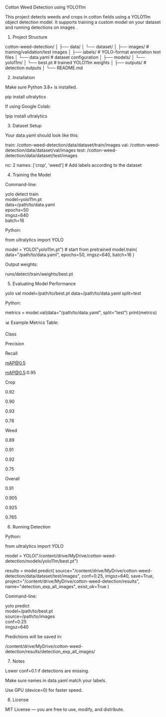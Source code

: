 Cotton Weed Detection using YOLO11m

This project detects weeds and crops in cotton fields using a YOLO11m object detection model. It supports training a custom model on your dataset and running detections on images .

1. Project Structure

cotton-weed-detection/
│
├── data/
│   └── dataset/
│       ├── images/           # training/validation/test images
│       ├── labels/           # YOLO-format annotation text files
│       └── data.yaml         # dataset configuration
│
├── models/
│   └── yolo11m/
│       └── best.pt           # trained YOLO11m weights
│
├── outputs/                  # detection outputs
│
└── README.md

2. Installation

Make sure Python 3.8+ is installed.

pip install ultralytics

If using Google Colab:

!pip install ultralytics

3. Dataset Setup

Your data.yaml should look like this:

train: /cotton-weed-detection/data/dataset/train/images
val: /cotton-weed-detection/data/dataset/val/images
test: /cotton-weed-detection/data/dataset/test/images

nc: 2
names: ['crop', 'weed']  # Add labels according to the dataset

4. Training the Model

Command-line:

yolo detect train \
    model=yolo11m.pt \
    data=/path/to/data.yaml \
    epochs=50 \
    imgsz=640 \
    batch=16

Python:

from ultralytics import YOLO

model = YOLO("yolo11m.pt")  # start from pretrained
model.train(
    data="/path/to/data.yaml",
    epochs=50,
    imgsz=640,
    batch=16
)

Output weights:

runs/detect/train/weights/best.pt

5. Evaluating Model Performance

yolo val model=/path/to/best.pt data=/path/to/data.yaml split=test

Python:

metrics = model.val(data="/path/to/data.yaml", split="test")
print(metrics)

📊 Example Metrics Table:

Class

Precision

Recall

mAP@0.5

mAP@0.5:0.95

Crop

0.92

0.90

0.93

0.78

Weed

0.89

0.91

0.92

0.75

Overall

0.91

0.905

0.925

0.765

6. Running Detection

Python:

from ultralytics import YOLO

model = YOLO("/content/drive/MyDrive/cotton-weed-detection/models/yolo11m/best.pt")

results = model.predict(
    source="/content/drive/MyDrive/cotton-weed-detection/data/dataset/test/images",
    conf=0.25,
    imgsz=640,
    save=True,
    project="/content/drive/MyDrive/cotton-weed-detection/results",
    name="detection_exp_all_images",
    exist_ok=True
)

Command-line:

yolo predict \
    model=/path/to/best.pt \
    source=/path/to/images \
    conf=0.25 \
    imgsz=640

Predictions will be saved in:

/content/drive/MyDrive/cotton-weed-detection/results/detection_exp_all_images/



7. Notes

Lower conf=0.1 if detections are missing.

Make sure names in data.yaml match your labels.

Use GPU (device=0) for faster speed.

8. License

MIT License — you are free to use, modify, and distribute.

